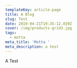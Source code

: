 ```yaml
---
templateKey: article-page
title: A Blog
slug: Test
date: 2019-04-21T19:35:12.039Z
cover: /img/products-grid3.jpg
tags:
  - motta
meta_title: 'Motta '
meta_description: a test
---
```

A Test

